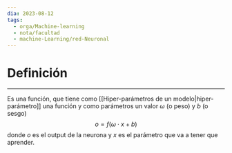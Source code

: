 ```yaml
---
dia: 2023-08-12
tags:
  - orga/Machine-learning
  - nota/facultad
  - machine-Learning/red-Neuronal
---
```

# Definición
---
Es una función, que tiene como [[Hiper-parámetros de un modelo|hiper-parámetro]] una función y como parámetros un valor $\omega$ (o peso) y $b$ (o sesgo) $$ o = f(\omega \cdot x + b)$$
donde $o$ es el output de la neurona y $x$ es el parámetro que va a tener que aprender.